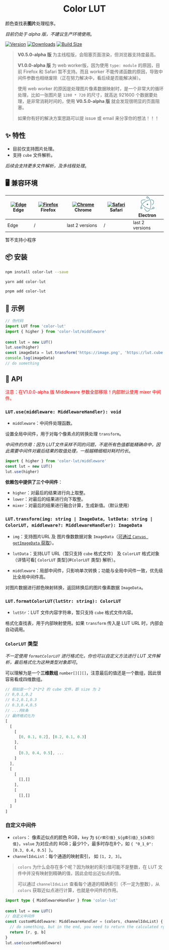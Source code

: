 # <h1 align="center">Color LUT</h1>

颜色查找表**图片**处理程序。

*目前仍处于 alpha 版，不建议生产环境使用*。

[![Version](https://img.shields.io/npm/v/color-lut?style=flat&colorA=000000&colorB=000000)](https://www.npmjs.com/package/color-lut)
[![Downloads](https://img.shields.io/npm/dt/color-lut.svg?style=flat&colorA=000000&colorB=000000)](https://www.npmjs.com/package/color-lut)
[![Build Size](https://img.shields.io/bundlephobia/minzip/color-lut?label=bundle%20size&style=flat&colorA=000000&colorB=000000)](https://bundlephobia.com/result?p=color-lut)



> **V0.5.0-alpha 版** 为主线程版，会阻塞页面渲染，但浏览器支持度最高。
>
> **V1.0.0-alpha 版** 为 web worker版，因为使用 `type: module` 的原因，目前 Firefox 和 Safari 暂不支持。而且 worker 不能传递函数的原因，导致中间件参数也相继废除（正在努力解决中，看后续是否能解决掉）。
>
> 使用 web worker 的原因是处理图片像素数据映射时，是一个非常大的循环处理，比如一张图片是 `1280 * 720` 的尺寸，就高达 921600 个数据要处理，是非常消耗时间的，使用 **V0.5.0-alpha 版** 就会发现很明显的页面阻塞。
>
> 如果你有好的解决方案思路可以提 issue 或 email 来分享你的想法！！！



## ✨ 特性

- 目前仅支持图片处理。
- 支持 `cube` 文件解析。



*后续会支持更多文件解析，及多线程处理*。



## 🖥 兼容环境

| [![Edge](https://raw.githubusercontent.com/alrra/browser-logos/master/src/edge/edge_48x48.png)](http://godban.github.io/browsers-support-badges/) Edge | [![Firefox](https://raw.githubusercontent.com/alrra/browser-logos/master/src/firefox/firefox_48x48.png)](http://godban.github.io/browsers-support-badges/) Firefox | [![Chrome](https://raw.githubusercontent.com/alrra/browser-logos/master/src/chrome/chrome_48x48.png)](http://godban.github.io/browsers-support-badges/) Chrome | [![Safari](https://raw.githubusercontent.com/alrra/browser-logos/master/src/safari/safari_48x48.png)](http://godban.github.io/browsers-support-badges/) Safari | [![Electron](https://raw.githubusercontent.com/alrra/browser-logos/master/src/electron/electron_48x48.png)](http://godban.github.io/browsers-support-badges/) Electron |
| ------------------------------------------------------------ | ------------------------------------------------------------ | ------------------------------------------------------------ | ------------------------------------------------------------ | ------------------------------------------------------------ |
| Edge                                                         | /                                                            | last 2 versions                                              | /                                                            | last 2 versions                                              |

暂不支持小程序



## 📦 安装

```bash
npm install color-lut --save
```

```bash
yarn add color-lut
```

```bash
pnpm add color-lut
```



## 🔨 示例

```typescript
// 伪代码
import LUT from 'color-lut'
import { higher } from 'color-lut/middleware'

const lut = new LUT()
lut.use(higher)
const imageData = lut.transform('https://image.png', 'https://lut.cube')
console.log(imageData)
// do something
```



## 🧰 API

<font color="ff0000">注意：在V1.0.0-alpha 版 Middleware 参数全部移除！内部默认使用 mixer 中间件。 </font>



### `LUT.use(middleware: MiddlewareHandler): void` 

- `middleware`：中间件处理函数。



设置全局中间件，用于对每个像素点的转换处理 `transform`。

*中间件的作用：因为 LUT文件采样不同的问题，不是所有色值都能精确命中，因此需要中间件对最后结果的取值处理，一般越精细相对耗时约长*。

```typescript
import { higher } from 'color-lut/middleware'
const lut = new LUT()
lut.use(higher)
```

**依赖包中提供了三个中间件**：

- `higher`：对最后的结果进行向上取整。
- `lower`：对最后的结果进行向下取整。
- `mixer`：对最后的结果进行融合计算，生成新值。（默认使用）



### `LUT.transform(img: string | ImageData, lutData: string | ColorLUT, middleware?: MiddlewareHandler): ImageData`

- `img`：支持图片URL 及 图片像数数据对象 `ImageData`（[可通过 `Canvas getImageData` 获取](https://developer.mozilla.org/zh-CN/docs/Web/API/CanvasRenderingContext2D/getImageData)）。
- `lutData`：支持LUT URL（暂只支持 `cube` 格式文件） 及 `ColorLUT` 格式对象（详情可看[ `ColorLUT` 类型](#`ColorLUT` 类型) 解析）。

- `middleware`：局部中间件，只影响单次转换；功能与全局中间件一致，优先级比全局中间件高。



对图片数据进行颜色映射转换，返回转换后的图片像素数据 `ImageData`。



### `LUT.formatColorLUT(lutStr: string): ColorLUT`

- `lutStr`：LUT 文件内容字符串，暂只支持 `cube` 格式文件内容。



格式化查找表，用于内部映射使用。如果 `transform` 传入是 LUT URL 时，内部会自动调用。



### `ColorLUT` 类型

*不一定使用 `formatColorLUT` 进行格式化，你也可以自定义方法进行 LUT 文件解析，最后格式化为这种类型对象即可*。

可以理解为是一个**三维数组** `number[][][]`，注意最后的值还是一个数组，因此很容易看成四维数组。

```js
// 假如是一个 2*2*2 的 cube 文件，即 size 为 2
// 0,0.1,0.2
// 0.2,0.1,0.3
// 0.3,0.4,0.5
// ...共8条
// 最终格式化为
[
  [
    [
      [0, 0.1, 0.2], [0.2, 0.1, 0.3]
    ],
    [
      [0.3, 0.4, 0.5], ...
    ]
  ],
  [
    [
      [],[]
    ],
    [
      [],[]
    ]
  ]
]
```



### 自定义中间件

- `colors`： 像素近似点的颜色 RGB，`key` 为 `${r索引值}_${g索引值}_${b索引值}`，`value` 为对应点的 RGB；最少1个，最多时存在8个，如 `{ "0_1_0": [0.3, 0.4, 0.5] }`。
- `channelIdxList`：每个通道的映射索引， 如 `[1, 2, 3]`。

> `colors` 为什么会存在多个呢？因为映射的索引值可能不是整数，在 LUT 文件中并没有映射到精确的值，因此会给出近似点的值。
>
> 可以通过 `channelIdxList` 查看每个通道的精确索引（不一定为整数），从 `colors` 获取近似点进行计算，也就是中间件的作用。



```typescript
import type { MiddlewareHandler } from 'color-lut'

const lut = new LUT()
// 自定义中间件
const customMiddleware: MiddlewareHandler = (colors, channelIdxList) {
  // do something, but in the end, you need to return the calculated rgb value
  return [r, g, b]
}
lut.use(customMiddleware)
```

